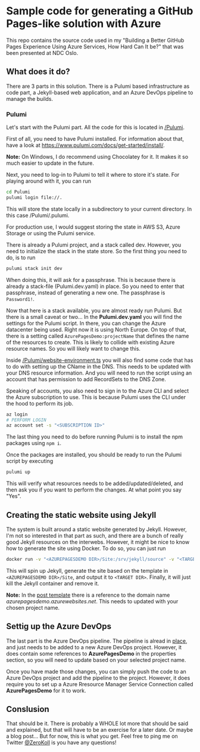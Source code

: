 # Sample code for generating a GitHub Pages-like solution with Azure

This repo contains the source code used in my "Building a Better GitHub Pages Experience Using Azure Services, How Hard Can It be?" that was been presented at NDC Oslo.

## What does it do?

There are 3 parts in this solution. There is a Pulumi based infrastructure as code part, a Jekyll-based web application, and an Azure DevOps pipeline to manage the builds.

### Pulumi 

Let's start with the Pulumi part. All the code for this is located in [/Pulumi](/Pulumi).

First of all, you need to have Pulumi installed. For information about that, have a look at https://www.pulumi.com/docs/get-started/install/.

__Note:__ On Windows, I do recommend using Chocolatey for it. It makes it so much easier to update in the future.

Next, you need to log-in to Pulumi to tell it where to store it's state. For playing around with it, you can run

```bash
cd Pulumi
pulumi login file://.
```

This will store the state locally in a subdirectory to your current directory. In this case /Pulumi/.pulumi.

For production use, I would suggest storing the state in AWS S3, Azure Storage or using the Pulumi service.

There is already a Pulumi project, and a stack called dev. However, you need to initialize the stack in the state store. So the first thing you need to do, is to run

```bash
pulumi stack init dev
```

When doing this, it will ask for a passphrase. This is because there is already a stack-file (Pulumi.dev.yaml) in place. So you need to enter that passphrase, instead of generating a new one. The passphrase is `Password1!`.

Now that here is a stack available, you are almost ready run Pulumi. But there is a small caveat or two... In the __Pulumi.dev.yaml__ you will find the settings for the Pulumi script. In there, you can change the Azure datacenter being used. Right now it is using North Europe. On top of that, there is a setting called `AzurePagesDemo:projectName` that defines the name of the resources to create. This is likely to collide with existing Azure resource names. So you will likely want to change this. 

Inside [/Pulumi/website-environment.ts](/Pulumi/website-environment.ts) you will also find some code that has to do with setting up the CName in the DNS. This needs to be updated with your DNS resource information. And you will need to run the script using an account that has permission to add RecordSets to the DNS Zone.

Speaking of accounts, you also need to sign in to the Azure CLI and select the Azure subscription to use. This is because Pulumi uses the CLI under the hood to perform its job.

```bash
az login
# PERFORM LOGIN
az account set -s "<SUBSCRIPTION ID>"
```

The last thing you need to do before running Pulumi is to install the npm packages using `npm i`.

Once the packages are installed, you should be ready to run the Pulumi script by executing

```bash
pulumi up
```

This will verify what resources needs to be added/updated/deleted, and then ask you if you want to perform the changes. At what point you say "Yes".

## Creating the static website using Jekyll

The system is built around a static website generated by Jekyll. However, I'm not so interested in that part as such, and there are a bunch of really good Jekyll resources on the interwebs. However, it might be nice to know how to generate the site using Docker. To do so, you can just run

```bash
docker run -v "<AZUREPAGESDEMO DIR>/Site:/srv/jekyll/source" -v "<TARGET DIR>:/srv/jekyll/destination" --rm -e JEKYLL_ROOTLESS=true jekyll/jekyll jekyll build --source /srv/jekyll/source --destination /srv/jekyll/destination
```

This will spin up Jekyll, generate the site based on the template in `<AZUREPAGESDEMO DIR>/Site`, and output it to `<TARGET DIR>`. Finally, it will just kill the Jekyll container and remove it.

__Note:__ In the [post template](/Site/_layouts/post.html) there is a reference to the domain name _azurepagesdemo.azurewebsites.net_. This needs to updated with your chosen project name.

## Settig up the Azure DevOps

The last part is the Azure DevOps pipeline. The pipeline is alread in [place](/azure-pipeline.yaml), and just needs to be added to a new Azure DevOps project. However, it does contain some references to __AzurePagesDemo__ in the properties section, so you will need to update based on your selected project name.

Once you have made those changes, you can simply push the code to an Azure DevOps project and add the pipeline to the project. However, it does require you to set up a Azure Rresource Manager Service Connection called __AzurePagesDemo__ for it to work.

## Conslusion

That should be it. There is probably a WHOLE lot more that should be said and explained, but that will have to be an exercise for a later date. Or maybe a blog post... But for now, this is what you get. Feel free to ping me on Twitter [@ZeroKoll](https://twitter.com/zerokoll) is you have any questions!